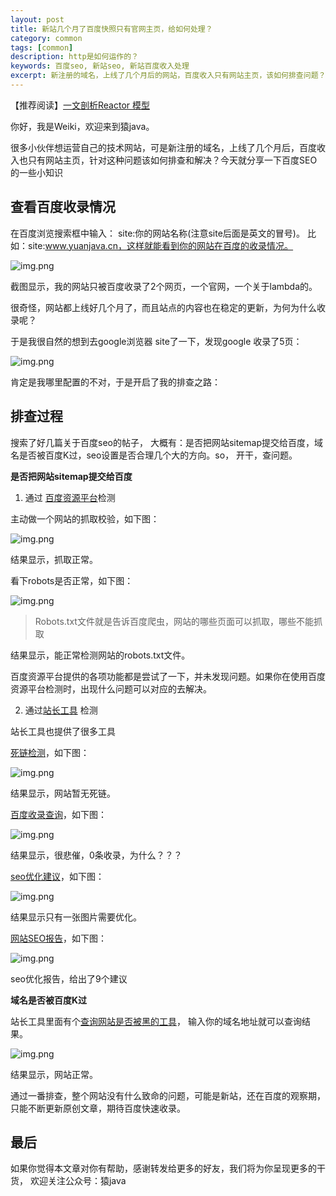 ```yaml
---
layout: post
title: 新站几个月了百度快照只有官网主页，给如何处理？
category: common
tags: [common]
description: http是如何运作的？
keywords: 百度seo, 新站seo, 新站百度收入处理
excerpt: 新注册的域名，上线了几个月后的网站，百度收入只有网站主页，该如何排查问题？
---
```


【推荐阅读】[一文剖析Reactor 模型](https://mp.weixin.qq.com/s?__biz=MzIwNDAyOTI2Nw==&mid=2247483716&idx=1&sn=91e7c3f7a46b6d054b8a938cefd3120d&chksm=96c72d78a1b0a46e6f3058c6c895496caab199184376d817a310fbd73620d55dd2bbc434b8d1&cur_album_id=2251490198234693633&scene=189#wechat_redirect)


你好，我是Weiki，欢迎来到猿java。

很多小伙伴想运营自己的技术网站，可是新注册的域名，上线了几个月后，百度收入也只有网站主页，针对这种问题该如何排查和解决？今天就分享一下百度SEO的一些小知识


## 查看百度收录情况
在百度浏览搜索框中输入：  site:你的网站名称(注意site后面是英文的冒号)。 比如：site:www.yuanjava.cn，这样就能看到你的网站在百度的收录情况。

![img.png](../../assets/md/common/baidu-site.png)

截图显示，我的网站只被百度收录了2个网页，一个官网，一个关于lambda的。

很奇怪，网站都上线好几个月了，而且站点的内容也在稳定的更新，为何为什么收录呢？

于是我很自然的想到去google浏览器 site了一下，发现google 收录了5页：

![img.png](../../assets/md/common/google-site.png)


肯定是我哪里配置的不对，于是开启了我的排查之路：

## 排查过程

搜索了好几篇关于百度seo的帖子， 大概有：是否把网站sitemap提交给百度，域名是否被百度K过，seo设置是否合理几个大的方向。so， 开干，查问题。


**是否把网站sitemap提交给百度**

1. 通过 [百度资源平台](https://ziyuan.baidu.com/dashboard/index)检测

主动做一个网站的抓取校验，如下图：

![img.png](../../assets/md/common/catch.png)

结果显示，抓取正常。

看下robots是否正常，如下图：

![img.png](../../assets/md/common/robots.png)

> Robots.txt文件就是告诉百度爬虫，网站的哪些页面可以抓取，哪些不能抓取

结果显示，能正常检测网站的robots.txt文件。

百度资源平台提供的各项功能都是尝试了一下，并未发现问题。如果你在使用百度资源平台检测时，出现什么问题可以对应的去解决。


2. 通过[站长工具](https://ntool.chinaz.com/tools/nav) 检测

站长工具也提供了很多工具

[死链检测](https://ntool.chinaz.com/tools/links)，如下图：

![img.png](../../assets/md/common/dead-link.png)

结果显示，网站暂无死链。

[百度收录查询](https://tool.chinaz.com/baidu/)，如下图：

![img.png](../../assets/md/common/shoulu.png)

结果显示，很悲催，0条收录，为什么？？？

[seo优化建议](https://stool.chinaz.com/seocheck)，如下图：

![img.png](../../assets/md/common/seocheck.png)

结果显示只有一张图片需要优化。

[网站SEO报告](https://report.chinaz.com/)，如下图：

![img.png](../../assets/md/common/seo-optional.png)

seo优化报告，给出了9个建议

**域名是否被百度K过**

站长工具里面有个[查询网站是否被黑的工具](http://stool.chinaz.com/tools/webcheck.aspx)， 输入你的域名地址就可以查询结果。

![img.png](../../assets/md/common/k.png)

结果显示，网站正常。


通过一番排查，整个网站没有什么致命的问题，可能是新站，还在百度的观察期，只能不断更新原创文章，期待百度快速收录。


## 最后
如果你觉得本文章对你有帮助，感谢转发给更多的好友，我们将为你呈现更多的干货， 欢迎关注公众号：猿java